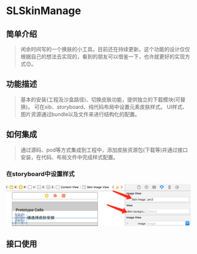 # SLSkinManage
## 简单介绍

>闲余时间写的一个换肤的小工具。目前还在持续更新。这个功能的设计仅仅根据自己的想法去实现的，看到的朋友可以借鉴一下，也许就更好的实现方式😊。

## 功能描述

>基本的安装(工程及沙盒路径)、切换皮肤功能，提供独立的下载模块(可替换)。
>可在xib、storyboard、纯代码布局中设置元素皮肤样式。
>UI样式、图片资源通过bundle以及文件来进行结构化的配置。

## 如何集成

>通过源码、pod等方式集成到工程中，添加皮肤资源包(下载等)并通过接口安装，在代码、布局文件中完成样式配置。

### 在storyboard中设置样式
![storyborad](https://github.com/lishuailibertine/SLSkinManage/blob/master/images/stordboard%402x.png)
## 接口使用
